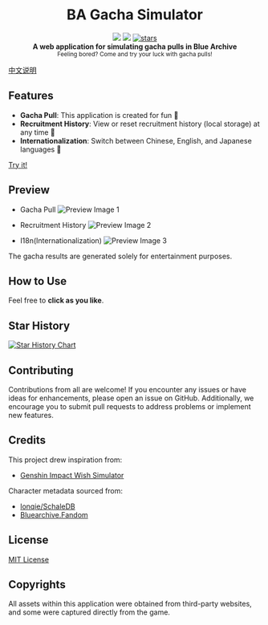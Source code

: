 <h1 align="center">BA Gacha Simulator</h1>

<div align="center">
    <img src="https://img.shields.io/github/last-commit/u1805/blue-archive-gacha-simulator/main">
    <img src="https://img.shields.io/github/languages/top/U1805/blue-archive-gacha-simulator" >
    <a href="https://star-history.com/#U1805/blue-archive-gacha-simulator"> 
      <img src="https://img.shields.io/github/stars/U1805/blue-archive-gacha-simulator" alt="stars"> 
    </a>
</div>

<div align="center">
  <strong>A web application for simulating gacha pulls in Blue Archive</strong><br>
  <sub>Feeling bored? Come and try your luck with gacha pulls!</sub>
</div>

[中文说明](./README-zh.md) 

## Features

- **Gacha Pull**: This application is created for fun 🎃
- **Recruitment History**: View or reset recruitment history (local storage) at any time 📕
- **Internationalization**: Switch between Chinese, English, and Japanese languages 🎨

[Try it!](https://u1805.github.io/blue-archive-gacha-simulator)

## Preview

- Gacha Pull
  ![Preview Image 1](https://fs-im-kefu.7moor-fs1.com/29397395/4d2c3f00-7d4c-11e5-af15-41bf63ae4ea0/1691579639271/gacha1.gif)

- Recruitment History
  ![Preview Image 2](https://fs-im-kefu.7moor-fs1.com/29397395/4d2c3f00-7d4c-11e5-af15-41bf63ae4ea0/1691579979314/history.gif)

- I18n(Internationalization)
  ![Preview Image 3](https://fs-im-kefu.7moor-fs1.com/29397395/4d2c3f00-7d4c-11e5-af15-41bf63ae4ea0/1691580242033/i18n.gif)

The gacha results are generated solely for entertainment purposes.

## How to Use

Feel free to **click as you like**.

## Star History

[![Star History Chart](https://api.star-history.com/svg?repos=U1805/blue-archive-gacha-simulator)](https://star-history.com/#U1805/blue-archive-gacha-simulator)

## Contributing

Contributions from all are welcome! If you encounter any issues or have ideas for enhancements, please open an issue on GitHub. Additionally, we encourage you to submit pull requests to address problems or implement new features.

## Credits

This project drew inspiration from:

- [Genshin Impact Wish Simulator](https://github.com/uzair-ashraf/genshin-impact-wish-simulator/)

Character metadata sourced from:

- [lonqie/SchaleDB](https://github.com/lonqie/SchaleDB)
- [Bluearchive.Fandom](https://bluearchive.fandom.com)

## License
[MIT License](./LICENSE)

## Copyrights

All assets within this application were obtained from third-party websites, and some were captured directly from the game.